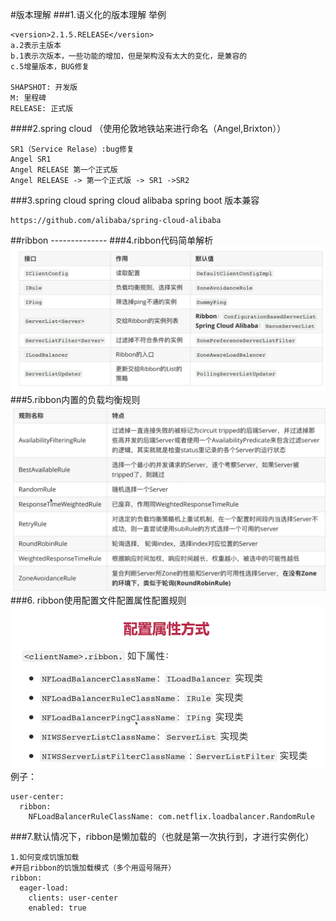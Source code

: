 #版本理解
###1.语义化的版本理解 举例
```
<version>2.1.5.RELEASE</version>
a.2表示主版本
b.1表示次版本，一些功能的增加，但是架构没有太大的变化，是兼容的
c.5增量版本，BUG修复

SHAPSHOT: 开发版
M: 里程碑
RELEASE: 正式版
```
####2.spring cloud （使用伦敦地铁站来进行命名（Angel,Brixton））
```
SR1（Service Relase）:bug修复
Angel SR1
Angel RELEASE 第一个正式版
Angel RELEASE -> 第一个正式版 -> SR1 ->SR2
```
###3.spring cloud spring cloud alibaba spring boot 版本兼容 
```
https://github.com/alibaba/spring-cloud-alibaba
```
##ribbon -------------- 
###4.ribbon代码简单解析
![img.png](img.png)
###5.ribbon内置的负载均衡规则
![img_1.png](img_1.png)
###6. ribbon使用配置文件配置属性配置规则
![img_2.png](img_2.png)
例子：
```
user-center:
  ribbon:
    NFLoadBalancerRuleClassName: com.netflix.loadbalancer.RandomRule
```
###7.默认情况下，ribbon是懒加载的（也就是第一次执行到，才进行实例化）
```
1.如何变成饥饿加载
#开启ribbon的饥饿加载模式（多个用逗号隔开）
ribbon:
  eager-load:
    clients: user-center
    enabled: true
```
